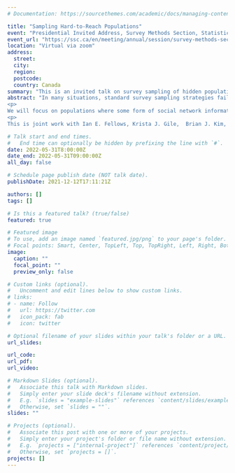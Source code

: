 ```yaml
---
# Documentation: https://sourcethemes.com/academic/docs/managing-content/

title: "Sampling Hard-to-Reach Populations"
event: "Presidential Invited Address, Survey Methods Section, Statistical Society of Canada Annual Meeting"
event_url: "https://ssc.ca/en/meeting/annual/session/survey-methods-section-presidential-invited-address-2"
location: "Virtual via zoom"
address:
  street:
  city:
  region:
  postcode:
  country: Canada
summary: "This is an invited talk on survey sampling of hidden populations."
abstract: "In many situations, standard survey sampling strategies fail because the target populations cannot be accessed through well-defined sampling frames.  Typically, a sampling frame for the target population is not available, and its members are rare or stigmatized in the larger population so that it is prohibitively expensive to contact them through the available frames.  We discuss statistical issues in studying hard-to-reach or otherwise 'hidden' populations.  These populations are characterized by the difficulty in survey sampling from them using standard probability methods.  Examples in a demographic setting include unregulated workers and migrants.  Examples of such populations in a behavioral and social setting include injection drug users, men who have sex with men, and female sex workers.  Hard-to-reach populations are under-served by current sampling methodologies mainly due to the lack of practical alternatives to address these methodological difficulties.  
<p>
We will focus on populations where some form of social network information can be used to assist the data collection.  In such situations sophisticated statistical methods are needed to allow the characteristics of the population to be inferred from the collected data. We review time-location sampling, adaptive network sampling, including respondent-driven sampling, as well as indirect and meta-methods. We also discuss model-assisted methods and capture-recapture ideas.
<p>
This is joint work with Ian E. Fellows, Krista J. Gile,  Brian J. Kim, Katherine McLaughlin, and Henry F. Raymond."

# Talk start and end times.
#   End time can optionally be hidden by prefixing the line with `#`.
date: 2022-05-31T8:00:00Z
date_end: 2022-05-31T09:00:00Z
all_day: false

# Schedule page publish date (NOT talk date).
publishDate: 2021-12-12T17:11:21Z

authors: []
tags: []

# Is this a featured talk? (true/false)
featured: true

# Featured image
# To use, add an image named `featured.jpg/png` to your page's folder.
# Focal points: Smart, Center, TopLeft, Top, TopRight, Left, Right, BottomLeft, Bottom, BottomRight.
image:
  caption: ""
  focal_point: ""
  preview_only: false

# Custom links (optional).
#   Uncomment and edit lines below to show custom links.
# links:
# - name: Follow
#   url: https://twitter.com
#   icon_pack: fab
#   icon: twitter

# Optional filename of your slides within your talk's folder or a URL.
url_slides: 

url_code:
url_pdf:
url_video:

# Markdown Slides (optional).
#   Associate this talk with Markdown slides.
#   Simply enter your slide deck's filename without extension.
#   E.g. `slides = "example-slides"` references `content/slides/example-slides.md`.
#   Otherwise, set `slides = ""`.
slides: ""

# Projects (optional).
#   Associate this post with one or more of your projects.
#   Simply enter your project's folder or file name without extension.
#   E.g. `projects = ["internal-project"]` references `content/project/deep-learning/index.md`.
#   Otherwise, set `projects = []`.
projects: []
---
```


